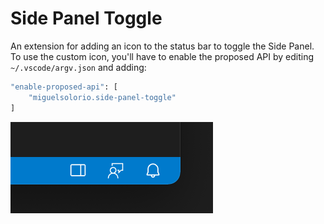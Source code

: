 # Side Panel Toggle

An extension for adding an icon to the status bar to toggle the Side Panel. To use the custom icon, you'll have to enable the proposed API by editing `~/.vscode/argv.json` and adding:

```bash
"enable-proposed-api": [
    "miguelsolorio.side-panel-toggle"
]
```

![Preview of extension](preview.png)